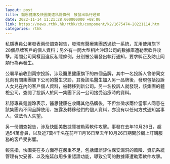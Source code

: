```yaml
---
layout: post
title: 醫思健康及快圖美違私隱條例　被發出執行通知
date: 2022-11-14 11:21:28.000000000 +08:00
link: https://news.rthk.hk/rthk/ch/component/k2/1675474-20221114.htm
categories: rthk
---
```


私隱專員公署發表兩份調查報告，發現有醫療集團透過統一系統，互用使用旗下28個品牌客戶的個人資料；另外有一間大型相片沖印公司的數據庫遭勒索軟件攻擊。兩間公司同樣因違反私隱條例，分別被公署發出執行通知，要求糾正及防止同類行為再發生。

公署早前收到兩宗投訴，涉及醫思健康旗下的四個品牌，其中一名投訴人曾帶同女兒向有關集團旗下公司的醫生求診，其後該名醫生加入另一品牌後，發現包括投訴人女兒在內的客戶個人資料，被轉移到新公司。另一名投訴人就發現，該集團的體檢公司，查閱了投訴人於同一集團下另一公司接受治療時的資料。

私隱專員鍾麗玲表示，醫思健康在收購其他品牌後，不但無徵求兩位當事人同意在該集團內不同品牌使用、披露及轉移他們的個人資料，亦沒有以任何方式通知當事人，做法令人失望。

另一份調查報告，涉及快圖美數據庫被勒索軟件攻擊。事發在去年10月26日，超過54萬會員，以及近7萬4千名在前年11月16日至去年10月26日期間於網上訂購服務的客戶受影響。

報告指，快圖美在多方面存在嚴重不足，包括錯誤評估保安漏洞的風險、資訊系統管理有欠妥善、以及拖延啟用多重認證功能，導致公司的數據庫遭勒索軟件攻擊。
